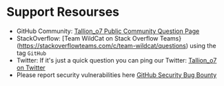 # Support Resourses

* GitHub Community: [Tallion_o7 Public Community Question Page](https://github.com/Tallion-07/Tallion-o7-Public-Documentation/discussions/categories/q-a)
* StackOverflow: [Team WildCat on Stack Overflow Teams}(https://stackoverflowteams.com/c/team-wildcat/questions) using the tag `GitHub`
* Twitter: If it's just a quick question you can ping our Twitter: [Tallion_o7 on Twitter](https://twitter.com/Tallion_o7)
* Please report security vulnerabilities here [GitHub Security Bug Bounty](https://bounty.github.com/)
  